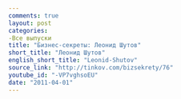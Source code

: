```yaml
---
comments: true
layout: post
categories:
-Все выпуски
title: "Бизнес-секреты: Леонид Шутов"
short_title: "Леонид Шутов"
english_short_title: "Leonid-Shutov"
source_link: "http://tinkov.com/bizsekrety/76"
youtube_id: "-VP7vghsoEU"
date: "2011-04-01"
---
```


